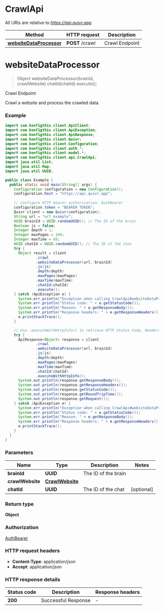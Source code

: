 # CrawlApi

All URIs are relative to *https://api.quivr.app*

| Method | HTTP request | Description |
|------------- | ------------- | -------------|
| [**websiteDataProcessor**](CrawlApi.md#websiteDataProcessor) | **POST** /crawl | Crawl Endpoint |


<a name="websiteDataProcessor"></a>
# **websiteDataProcessor**
> Object websiteDataProcessor(brainId, crawlWebsite).chatId(chatId).execute();

Crawl Endpoint

Crawl a website and process the crawled data.

### Example
```java
import com.konfigthis.client.ApiClient;
import com.konfigthis.client.ApiException;
import com.konfigthis.client.ApiResponse;
import com.konfigthis.client.Quivr;
import com.konfigthis.client.Configuration;
import com.konfigthis.client.auth.*;
import com.konfigthis.client.model.*;
import com.konfigthis.client.api.CrawlApi;
import java.util.List;
import java.util.Map;
import java.util.UUID;

public class Example {
  public static void main(String[] args) {
    Configuration configuration = new Configuration();
    configuration.host = "https://api.quivr.app";
    
    // Configure HTTP bearer authorization: AuthBearer
    configuration.token = "BEARER TOKEN";
    Quivr client = new Quivr(configuration);
    String url = "url_example";
    UUID brainId = UUID.randomUUID(); // The ID of the brain
    Boolean js = false;
    Integer depth = 1;
    Integer maxPages = 100;
    Integer maxTime = 60;
    UUID chatId = UUID.randomUUID(); // The ID of the chat
    try {
      Object result = client
              .crawl
              .websiteDataProcessor(url, brainId)
              .js(js)
              .depth(depth)
              .maxPages(maxPages)
              .maxTime(maxTime)
              .chatId(chatId)
              .execute();
    } catch (ApiException e) {
      System.err.println("Exception when calling CrawlApi#websiteDataProcessor");
      System.err.println("Status code: " + e.getStatusCode());
      System.err.println("Reason: " + e.getResponseBody());
      System.err.println("Response headers: " + e.getResponseHeaders());
      e.printStackTrace();
    }

    // Use .executeWithHttpInfo() to retrieve HTTP Status Code, Headers and Request
    try {
      ApiResponse<Object> response = client
              .crawl
              .websiteDataProcessor(url, brainId)
              .js(js)
              .depth(depth)
              .maxPages(maxPages)
              .maxTime(maxTime)
              .chatId(chatId)
              .executeWithHttpInfo();
      System.out.println(response.getResponseBody());
      System.out.println(response.getResponseHeaders());
      System.out.println(response.getStatusCode());
      System.out.println(response.getRoundTripTime());
      System.out.println(response.getRequest());
    } catch (ApiException e) {
      System.err.println("Exception when calling CrawlApi#websiteDataProcessor");
      System.err.println("Status code: " + e.getStatusCode());
      System.err.println("Reason: " + e.getResponseBody());
      System.err.println("Response headers: " + e.getResponseHeaders());
      e.printStackTrace();
    }
  }
}

```

### Parameters

| Name | Type | Description  | Notes |
|------------- | ------------- | ------------- | -------------|
| **brainId** | **UUID**| The ID of the brain | |
| **crawlWebsite** | [**CrawlWebsite**](CrawlWebsite.md)|  | |
| **chatId** | **UUID**| The ID of the chat | [optional] |

### Return type

**Object**

### Authorization

[AuthBearer](../README.md#AuthBearer)

### HTTP request headers

 - **Content-Type**: application/json
 - **Accept**: application/json

### HTTP response details
| Status code | Description | Response headers |
|-------------|-------------|------------------|
| **200** | Successful Response |  -  |


